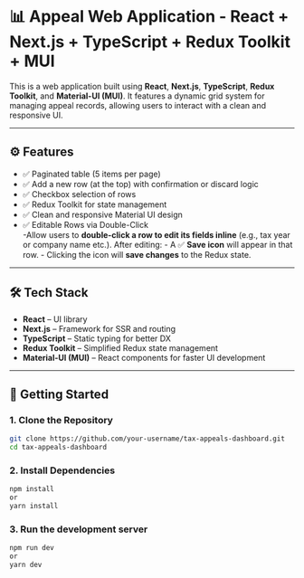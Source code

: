 # 📊 Appeal Web Application - React + Next.js + TypeScript + Redux Toolkit + MUI

This is a web application built using **React**, **Next.js**, **TypeScript**, **Redux Toolkit**, and **Material-UI (MUI)**. It features a dynamic grid system for managing appeal records, allowing users to interact with a clean and responsive UI.

---

## ⚙️ Features

- ✅ Paginated table (5 items per page)
- ✅ Add a new row (at the top) with confirmation or discard logic
- ✅ Checkbox selection of rows
- ✅ Redux Toolkit for state management
- ✅ Clean and responsive Material UI design
- ✅ Editable Rows via Double-Click  
        -Allow users to **double-click a row to edit its fields inline** (e.g., tax year or company name etc.). After editing:
        - A ✅ **Save icon** will appear in that row.
        - Clicking the icon will **save changes** to the Redux state.

---

## 🛠 Tech Stack

- **React** – UI library
- **Next.js** – Framework for SSR and routing
- **TypeScript** – Static typing for better DX
- **Redux Toolkit** – Simplified Redux state management
- **Material-UI (MUI)** – React components for faster UI development

---

## 🚀 Getting Started

### 1. Clone the Repository

```bash
git clone https://github.com/your-username/tax-appeals-dashboard.git
cd tax-appeals-dashboard
```

### 2. Install Dependencies

```bash
npm install
or
yarn install
```

### 3. Run the development server

```bash
npm run dev
or
yarn dev
```
